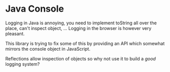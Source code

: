 # Java Console

Logging in Java is annoying, you need to implement toString all over the place, can't inspect object, ...
Logging in the browser is however very pleasant.

This library is trying to fix some of this by providing an API which somewhat mirrors the console object in JavaScript.

Reflections allow inspection of objects so why not use it to build a *good* logging system?

